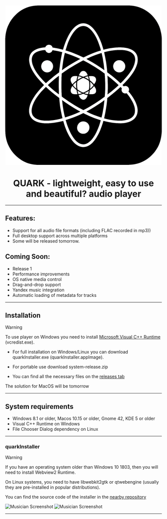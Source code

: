 <p align="center">  
  <img width="512" height="512" src="https://raw.githubusercontent.com/z3nsh0w/QUARK/refs/heads/main/assets/icon512.png">  
</p>  

<h1 align="center" >  
  QUARK - lightweight, easy to use and beautiful? audio player   
</h1>  

--- 

## Features:  
 + Support for all audio file formats (including FLAC recorded in mp3))
 + Full desktop support across multiple platforms
 + Some will be released tomorrow.

## Coming Soon:  
 + Release 1 
 + Performance improvements  
 + OS native media control  
 + Drag-and-drop support 
 + Yandex music integration 
 + Automatic loading of metadata for tracks 

---

## Installation
 > [!WARNING]
 > To use player on Windows you need to install [Microsoft Visual C++ Runtime](https://aka.ms/vs/17/release/vc_redist.x64.exe) (vcredist.exe).  
   
 + For full installation on Windows/Linux you can download quarkInstaller.exe (quarkInstaller.appImage).  
 + For portable use download system-release.zip  
  
 + You can find all the necessary files on the [releases tab](https://github.com/z3nsh0w/QUARK/releases)
 
 The solution for MacOS will be tomorrow  

---

## System requirements  
 + Windows 8.1 or older, Macos 10.15 or older, Gnome 42, KDE 5 or older
 + Visual C++ Runtime on Windows  
 + File Chooser Dialog dependency on Linux  

---

### quarkInstaller
 > [!WARNING]  
 > If you have an operating system older than Windows 10 1803, then you will need to install Webview2 Runtime.
 > 
 > On Linux systems, you need to have libwebkit2gtk or qtwebengine (usually they are pre-installed in popular distributions).  

  You can find the source code of the installer in the [nearby repository](https://github.com/z3nsh0w/quark-installer/)

  
![Musician Screenshot](appphoto.png)
![Musician Screenshot](appphoto1.png)

---
